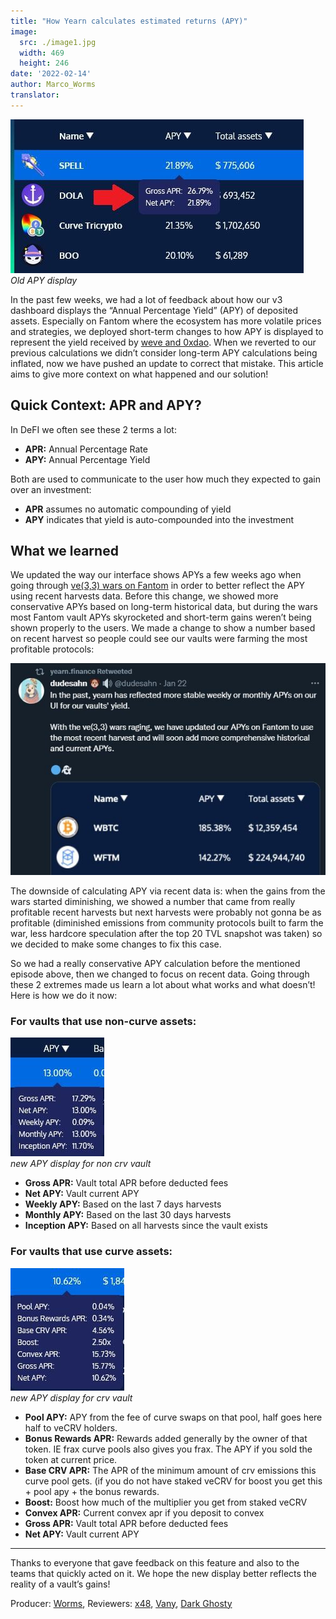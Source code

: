 ```yaml
---
title: "How Yearn calculates estimated returns (APY)"
image:
  src: ./image1.jpg
  width: 469
  height: 246
date: '2022-02-14'
author: Marco_Worms
translator: 
---
```


![](./image1.jpg?w=469&h=246)\
*Old APY display*

In the past few weeks, we had a lot of feedback about how our v3 dashboard displays the “Annual Percentage Yield” (APY) of deposited assets. Especially on Fantom where the ecosystem has more volatile prices and strategies, we deployed short-term changes to how APY is displayed to represent the yield received by [weve and 0xdao](https://twitter.com/iearnfinance/status/1484570907041357828). When we reverted to our previous calculations we didn’t consider long-term APY calculations being inflated, now we have pushed an update to correct that mistake. This article aims to give more context on what happened and our solution!

## Quick Context: APR and APY?

In DeFI we often see these 2 terms a lot:

- **APR:** Annual Percentage Rate
- **APY:** Annual Percentage Yield

Both are used to communicate to the user how much they expected to gain over an investment:

- **APR** assumes no automatic compounding of yield
- **APY** indicates that yield is auto-compounded into the investment

## What we learned

We updated the way our interface shows APYs a few weeks ago when going through [ve(3,3) wars on Fantom](https://twitter.com/iearnfinance/status/1484570907041357828) in order to better reflect the APY using recent harvests data. Before this change, we showed more conservative APYs based on long-term historical data, but during the wars most Fantom vault APYs skyrocketed and short-term gains weren’t being shown properly to the users. We made a change to show a number based on recent harvest so people could see our vaults were farming the most profitable protocols:

![](./image2.jpg?w=591&h=397)

The downside of calculating APY via recent data is: when the gains from the wars started diminishing, we showed a number that came from really profitable recent harvests but next harvests were probably not gonna be as profitable (diminished emissions from community protocols built to farm the war, less hardcore speculation after the top 20 TVL snapshot was taken) so we decided to make some changes to fix this case.

So we had a really conservative APY calculation before the mentioned episode above, then we changed to focus on recent data. Going through these 2 extremes made us learn a lot about what works and what doesn’t! Here is how we do it now:

### For vaults that use non-curve assets:

![](./image3.jpg?w=150&h=190)\
*new APY display for non crv vault*

- **Gross APR:** Vault total APR before deducted fees
- **Net APY:** Vault current APY
- **Weekly APY:** Based on the last 7 days harvests
- **Monthly APY:** Based on the last 30 days harvests
- **Inception APY:** Based on all harvests since the vault exists

### For vaults that use curve assets:

![](./image4.jpg?w=182&h=196)\
*new APY display for crv vault*

- **Pool APY:** APY from the fee of curve swaps on that pool, half goes here half to veCRV holders.
- **Bonus Rewards APR:** Rewards added generally by the owner of that token. IE frax curve pools also gives you frax. The APY if you sold the token at current price.
- **Base CRV APR:** The APR of the minimum amount of crv emissions this curve pool gets. (if you do not have staked veCRV for boost you get this + pool apy + the bonus rewards.
- **Boost:** Boost how much of the multiplier you get from staked veCRV
- **Convex APR:** Current convex apr if you deposit to convex
- **Gross APR:** Vault total APR before deducted fees
- **Net APY:** Vault current APY

---

Thanks to everyone that gave feedback on this feature and also to the teams that quickly acted on it. We hope the new display better reflects the reality of a vault’s gains!

Producer: [Worms](https://twitter.com/MarcoWorms), Reviewers: [x48](https://twitter.com/x48_crypto), [Vany](https://twitter.com/vannny365), [Dark Ghosty](https://github.com/DarkGhost7)